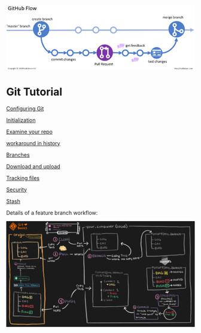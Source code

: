 ![](/git.webp)
# Git Tutorial

[Configuring Git](/config.md)

[Initialization](/init.md)

[Examine your repo](/examine_repo.md)

[workaround in history](/workaround.md)

[Branches](/branches.md)

[Download and upload](/transfer.md)

[Tracking files](/tracking.md)

[Security](/security.md)

[Stash](/stash.md)

Details of a feature branch workflow:

![](/git-workflow.png)
